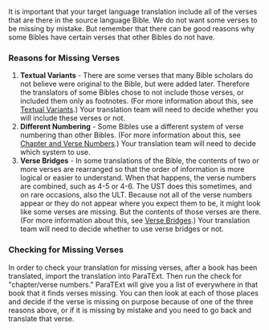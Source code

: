 
It is important that your target language translation include all of the verses that are there in the source language Bible. We do not want some verses to be missing by mistake. But remember that there can be good reasons why some Bibles have certain verses that other Bibles do not have.

### Reasons for Missing Verses

1. **Textual Variants** - There are some verses that many Bible scholars do not believe were original to the Bible, but were added later. Therefore the translators of some Bibles chose to not include those verses, or included them only as footnotes. (For more information about this, see [Textual Variants](../../translate/translate-textvariants/01.md).) Your translation team will need to decide whether you will include these verses or not.
1. **Different Numbering** - Some Bibles use a different system of verse numbering than other Bibles. (For more information about this, see [Chapter and Verse Numbers](../../translate/translate-chapverse/01.md).) Your translation team will need to decide which system to use.
1. **Verse Bridges** - In some translations of the Bible, the contents of two or more verses are rearranged so that the order of information is more logical or easier to understand. When that happens, the verse numbers are combined, such as 4-5 or 4-6. The UST does this sometimes, and on rare occasions, also the ULT. Because not all of the verse numbers appear or they do not appear where you expect them to be, it might look like some verses are missing. But the contents of those verses are there. (For more information about this, see [Verse Bridges](../../translate/translate-versebridge/01.md).) Your translation team will need to decide whether to use verse bridges or not.

### Checking for Missing Verses

In order to check your translation for missing verses, after a book has been translated, import the translation into ParaTExt. Then run the check for "chapter/verse numbers." ParaTExt will give you a list of everywhere in that book that it finds verses missing. You can then look at each of those places and decide if the verse is missing on purpose because of one of the three reasons above, or if it is missing by mistake and you need to go back and translate that verse.